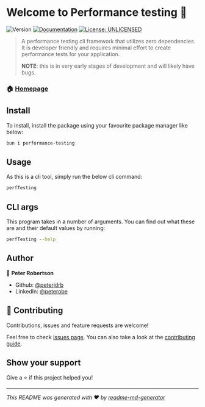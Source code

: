 # Welcome to Performance testing 👋
![Version](https://img.shields.io/badge/version-0.1.4-blue.svg?cacheSeconds=2592000)
[![Documentation](https://img.shields.io/badge/documentation-yes-brightgreen.svg)](https://github.com/peterjdrb/performance-testing/blob/main/README.md)
[![License: UNLICENSED](https://img.shields.io/badge/License-UNLICENSED-yellow.svg)](#)

> A performance testing cli framework that utilizes zero dependencies. It is developer friendly and requires minimal effort to create performance tests for your application.
>
> **NOTE**: this is in very early stages of development and will likely have bugs.

### 🏠 [Homepage](https://github.com/peterjdrb/performance-testing)

## Install
To install, install the package using your favourite package manager like below:
```sh
bun i performance-testing
```

## Usage
As this is a cli tool, simply run the below cli command:
```sh
perfTesting
```

## CLI args
This program takes in a number of arguments. You can find out what these are and their default values by running:
```sh
perfTesting --help
```

## Author

👤 **Peter Robertson**

* Github: [@peterjdrb](https://github.com/peterjdrb)
* LinkedIn: [@peterobe](https://linkedin.com/in/peterobe)

## 🤝 Contributing

Contributions, issues and feature requests are welcome!

Feel free to check [issues page](https://github.com/peterjdrb/performance-testing/issues). You can also take a look at the [contributing guide](ssh://git@github.com/peterjdrb/performance-testing/blob/master/CONTRIBUTING.md).

## Show your support

Give a ⭐️ if this project helped you!


***
_This README was generated with ❤️ by [readme-md-generator](https://github.com/kefranabg/readme-md-generator)_
